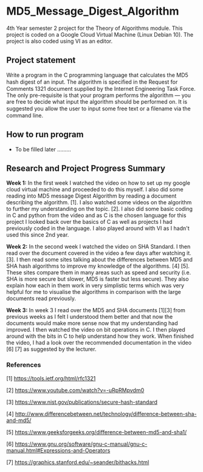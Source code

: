 # MD5_Message_Digest_Algorithm
4th Year semester 2 project for the Theory of Algorithms module. This project is coded on a Google Cloud Virtual Machine (Linux Debian 10). The project is also coded using VI as an editor.

## Project statement
Write a program in the C programming language that calculates the MD5 hash digest of an input. The algorithm is speciﬁed in the Request for Comments 1321 document supplied by the Internet Engineering Task Force. The only pre-requisite is that your program performs the algorithm — you are free to decide what input the algorithm should be performed on. It is suggested you allow the user to input some free text or a ﬁlename via the command line.

## How to run program
- To be filled later .........

## Research and Project Progress Summary
<b>Week 1:</b> In the first week I watched the video on how to set up my google cloud virtual machine and proceeded to do this myself. I also did some reading into MD5 message Digest Algorithm by reading a document describing the algorithm. [1]. I also watched some videos on the algorithm to further my understanding on the topic. [2]. I also did some basic coding in C and python from the video and as C is the chosen language for this project I looked back over the basics of C as well as projects I had previously coded in the language. I also played around with VI as I hadn't used this since 2nd year.

<b>Week 2:</b> In the second week I watched the video on SHA Standard. I then read over the document covered in the video a few days after watching it. [3]. I then read some sites talking about the differences between MD5 and SHA hash algorithms to improve my knowledge of the algorithms. [4] [5]. These sites compare them in many areas such as speed and security (i.e. SHA is more secure but slower, MD5 is faster but less secure). They also explain how each in them work in very simplistic terms which was very helpful for me to visualise the algorithms in comparison with the large documents read previously. 

<b>Week 3:</b> In week 3 I read over the MD5 and SHA documents [1][3] from previous weeks as I felt I understood them better and that now the documents would make more sense now that my understanding had improved. I then watched the video on bit operations in C. I then played around with the bits in C to help understand how they work. When finished the video, I had a look over the recommended documentation in the video [6] [7] as suggested by the lecturer.

### References
[1] https://tools.ietf.org/html/rfc1321

[2] https://www.youtube.com/watch?v=-uRpRMpvdm0

[3] https://www.nist.gov/publications/secure-hash-standard

[4] http://www.differencebetween.net/technology/difference-between-sha-and-md5/

[5] https://www.geeksforgeeks.org/difference-between-md5-and-sha1/

[6] https://www.gnu.org/software/gnu-c-manual/gnu-c-manual.html#Expressions-and-Operators

[7] https://graphics.stanford.edu/~seander/bithacks.html
